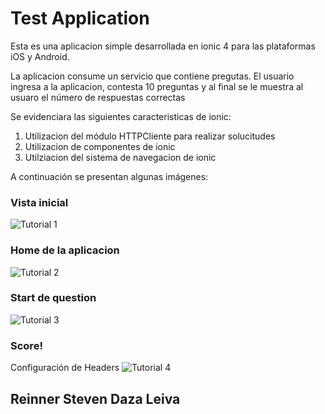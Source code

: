 # Test Application 

Esta es una aplicacion simple desarrollada en ionic 4 para las plataformas iOS y Android.

La aplicacion consume un servicio que contiene pregutas.
El usuario ingresa a la aplicacion, contesta 10 preguntas y al final se le muestra al usuaro el 
número de respuestas correctas

Se evidenciara las siguientes caracteristicas de ionic:
1. Utilizacion del módulo HTTPCliente para realizar solucitudes
2. Utilizacion de componentes de ionic
3. Utilziacion del sistema de navegacion de ionic

A continuación se presentan algunas imágenes:

### Vista inicial
![Tutorial 1][tutorial1]

### Home de la aplicacion
![Tutorial 2][tutorial2]

### Start de question
![Tutorial 3][tutorial3]

### Score!

Configuración de Headers
![Tutorial 4][tutorial4]


## Reinner Steven Daza Leiva




[tutorial1]: https://ionic-test-application.s3.amazonaws.com/Captura+de+Pantalla+2021-04-26+a+la(s)+9.32.44+p.%C2%A0m..png "Tutorial 1"
[tutorial2]: https://ionic-test-application.s3.amazonaws.com/Captura+de+Pantalla+2021-04-26+a+la(s)+9.53.39+p.%C2%A0m..png "Tutorial 2"
[tutorial3]: https://ionic-test-application.s3.amazonaws.com/Captura+de+Pantalla+2021-04-26+a+la(s)+11.07.19+p.%C2%A0m..png "Tutorial 3"
[tutorial4]: https://ionic-test-application.s3.amazonaws.com/Captura+de+Pantalla+2021-04-26+a+la(s)+10.57.35+p.%C2%A0m..png "Tutorial 4"


